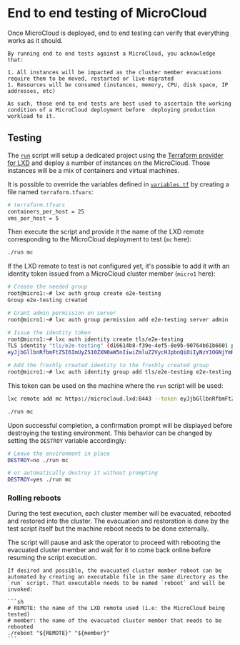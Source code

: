 # End to end testing of MicroCloud

Once MicroCloud is deployed, end to end testing can verify that everything works as it should.

```{caution}
By running end to end tests against a MicroCloud, you acknowledge that:

1. All instances will be impacted as the cluster member evacuations require them to be moved, restarted or live-migrated
1. Resources will be consumed (instances, memory, CPU, disk space, IP addresses, etc)

As such, those end to end tests are best used to ascertain the working condition of a MicroCloud deployment before  deploying production workload to it.
```

## Testing

The [`run`](run) script will setup a dedicated project using the [Terraform provider for LXD](https://github.com/terraform-lxd/terraform-provider-lxd) and deploy a number of instances on the MicroCloud. Those instances will be a mix of containers and virtual machines.

It is possible to override the variables defined in [`variables.tf`](variables.tf) by creating a file named `terraform.tfvars`:

```sh
# terraform.tfvars
containers_per_host = 25
vms_per_host = 5
```

Then execute the script and provide it the name of the LXD remote corresponding to the MicroCloud deployment to test (`mc` here):

```sh
./run mc
```

If the LXD remote to test is not configured yet, it's possible to add it with an identity token issued from a MicroCloud cluster member (`micro1` here):

```sh
# Create the needed group
root@micro1:~# lxc auth group create e2e-testing
Group e2e-testing created

# Grant admin permission on server
root@micro1:~# lxc auth group permission add e2e-testing server admin

# Issue the identity token
root@micro1:~# lxc auth identity create tls/e2e-testing
TLS identity "tls/e2e-testing" (d16614b8-f39e-4ef5-8e9b-90764b61b660) pending identity token:
eyJjbGllbnRfbmFtZSI6ImUyZS10ZXN0aW5nIiwiZmluZ2VycHJpbnQiOiIyNzY1OGNjYmRlNmRkZDcwNDliMzliNmY5NzA1MWIzMWVkMWQ0NDM2OTFjZGFjMWIxNmI1ODBjNmI4NzFiNmM2IiwiYWRkcmVzc2VzIjpbIjE3Mi4yNC4yNi4xODo4NDQzIiwiWzIwMDE6NDcwOmIxYzM6Nzk0Njo4NWYzOmQzYTg6ZDcxZTo3YjA1XTo4NDQzIl0sInNlY3JldCI6ImJjNjlmOTM4YzM5NjRhNTI1ZDI3OTlmMTEyM2Q2NWE5ZGExZDE1ZGFmNjVjZjlmNTViYjQ1ZDdmZjBiMjg1YmYiLCJleHBpcmVzX2F0IjoiMDAwMS0wMS0wMVQwMDowMDowMFoiLCJ0eXBlIjoiQ2xpZW50IGNlcnRpZmljYXRlIn0=

# Add the freshly created identity to the freshly created group
root@micro1:~# lxc auth identity group add tls/e2e-testing e2e-testing
```

This token can be used on the machine where the `run` script will be used:

```sh
lxc remote add mc https://microcloud.lxd:8443 --token eyJjbGllbnRfbmFtZSI6ImUyZS10ZXN0aW5nIiwiZmluZ2VycHJpbnQiOiIyNzY1OGNjYmRlNmRkZDcwNDliMzliNmY5NzA1MWIzMWVkMWQ0NDM2OTFjZGFjMWIxNmI1ODBjNmI4NzFiNmM2IiwiYWRkcmVzc2VzIjpbIjE3Mi4yNC4yNi4xODo4NDQzIiwiWzIwMDE6NDcwOmIxYzM6Nzk0Njo4NWYzOmQzYTg6ZDcxZTo3YjA1XTo4NDQzIl0sInNlY3JldCI6ImJjNjlmOTM4YzM5NjRhNTI1ZDI3OTlmMTEyM2Q2NWE5ZGExZDE1ZGFmNjVjZjlmNTViYjQ1ZDdmZjBiMjg1YmYiLCJleHBpcmVzX2F0IjoiMDAwMS0wMS0wMVQwMDowMDowMFoiLCJ0eXBlIjoiQ2xpZW50IGNlcnRpZmljYXRlIn0=

./run mc
```

Upon successful completion, a confirmation prompt will be displayed before destroying the testing environment. This behavior can be changed by setting the `DESTROY` variable accordingly:

```sh
# Leave the environment in place
DESTROY=no ./run mc

# or automatically destroy it without prompting
DESTROY=yes ./run mc
```

### Rolling reboots

During the test execution, each cluster member will be evacuated, rebooted and restored into the cluster. The evacuation and restoration is done by the test script itself but the machine reboot needs to be done externally.

The script will pause and ask the operator to proceed with rebooting the evacuated cluster member and wait for it to come back online before resuming the script execution.

````{note}
If desired and possible, the evacuated cluster member reboot can be automated by creating an executable file in the same directory as the `run` script. That executable needs to be named `reboot` and will be invoked:

```sh
# REMOTE: the name of the LXD remote used (i.e: the MicroCloud being tested)
# member: the name of the evacuated cluster member that needs to be rebooted
./reboot "${REMOTE}" "${member}"
```
````
